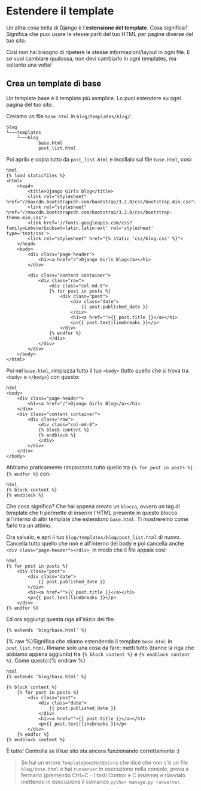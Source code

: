 # Estendere il template

Un'altra cosa bella di Django è l'**estensione del template**. Cosa significa? Significa che puoi usare le stesse parti del tuo HTML per pagine diverse del tuo sito.

Così non hai bisogno di ripetere le stesse informazioni/layout in ogni file. E se vuoi cambiare qualcosa, non devi cambiarlo in ogni templates, ma soltanto una volta!

## Crea un template di base

Un template base è il template più semplice. Lo puoi estendere su ogni pagina del tuo sito.

Creiamo un file `base.html` in `blog/templates/blog/`:

    blog
    └───templates
        └───blog
                base.html
                post_list.html
    

Poi aprilo e copia tutto da `post_list.html` e incollalo sul file `base.html`, così:

    html
    {% load staticfiles %}
    <html>
        <head>
            <title>Django Girls blog</title>
            <link rel="stylesheet" href="//maxcdn.bootstrapcdn.com/bootstrap/3.2.0/css/bootstrap.min.css">
            <link rel="stylesheet" href="//maxcdn.bootstrapcdn.com/bootstrap/3.2.0/css/bootstrap-theme.min.css">
            <link href='//fonts.googleapis.com/css?family=Lobster&subset=latin,latin-ext' rel='stylesheet' type='text/css'>
            <link rel="stylesheet" href="{% static 'css/blog.css' %}">
        </head>
        <body>
            <div class="page-header">
                <h1><a href="/">Django Girls Blog</a></h1>
            </div>
    
            <div class="content container">
                <div class="row">
                    <div class="col-md-8">
                    {% for post in posts %}
                        <div class="post">
                            <div class="date">
                                {{ post.published_date }}
                            </div>
                            <h1><a href="">{{ post.title }}</a></h1>
                            <p>{{ post.text|linebreaks }}</p>
                        </div>
                    {% endfor %}
                    </div>
                </div>
            </div>
        </body>
    </html>
    

Poi nel `base.html`, rimpiazza tutto il tuo `<body>` (tutto quello che si trova tra `<body>` e `</body>`) con questo:

    html
    <body>
        <div class="page-header">
            <h1><a href="/">Django Girls Blog</a></h1>
        </div>
        <div class="content container">
            <div class="row">
                <div class="col-md-8">
                {% block content %}
                {% endblock %}
                </div>
            </div>
        </div>
    </body>
    

Abbiamo praticamente rimpiazzato tutto quello tra `{% for post in posts %}{% endfor %}` con:

    html
    {% block content %}
    {% endblock %}
    

Che cosa significa? Che hai appena creato un `blocco`, ovvero un tag di template che ti permette di inserire l'HTML presente in questo blocco all'interno di altri template che estendono `base.html`. Ti mostreremo come farlo tra un attimo.

Ora salvalo, e apri il tuo `blog/templates/blog/post_list.html` di nuovo. Cancella tutto quello che non è all'interno del body e poi cancella anche `<div class="page-header"></div>`, in modo che il file appaia così:

    html
    {% for post in posts %}
        <div class="post">
            <div class="date">
                {{ post.published_date }}
            </div>
            <h1><a href="">{{ post.title }}</a></h1>
            <p>{{ post.text|linebreaks }}</p>
        </div>
    {% endfor %}
    

Ed ora aggiungi questa riga all'inizio del file:

    {% extends 'blog/base.html' %}
    

{% raw %}Significa che stiamo estendendo il template `base.html` in `post_list.html`. Rimane solo una cosa da fare: metti tutto (tranne la riga che abbiamo appena aggiunto) tra `{% block content %}` e `{% endblock content %}`. Come questo:{% endraw %}

    html
    {% extends 'blog/base.html' %}
    
    {% block content %}
        {% for post in posts %}
            <div class="post">
                <div class="date">
                    {{ post.published_date }}
                </div>
                <h1><a href="">{{ post.title }}</a></h1>
                <p>{{ post.text|linebreaks }}</p>
            </div>
        {% endfor %}
    {% endblock content %}
    

È tutto! Controlla se il tuo sito sta ancora funzionando correttamente :)

> Se hai un errore `TemplateDoesNotExists` che dice che non c'è un file `blog/base.html` e hai `runserver` in esecuzione nella console, prova a fermarlo (premendo Ctrl+C - I tasti Control e C insieme) e riavvialo mettendo in esecuzione il comando `python manage.py runserver`.
